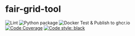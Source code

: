 # fair-grid-tool

![Lint](https://github.com/kevincoakley/fair-grid-tool/workflows/Lint/badge.svg) ![Python package](https://github.com/kevincoakley/fair-grid-tool/workflows/Python%20package/badge.svg) ![Docker Test & Publish to ghcr.io](https://github.com/kevincoakley/fair-grid-tool/workflows/Docker%20Test%20&%20Publish%20to%20ghcr.io/badge.svg) [![Code Coverage](https://codecov.io/gh/kevincoakley/fair-grid-tool/branch/master/graph/badge.svg)](https://codecov.io/gh/kevincoakley/fair-grid-tool/) [![Code style: black](https://img.shields.io/badge/code%20style-black-000000.svg)](https://github.com/psf/black)
